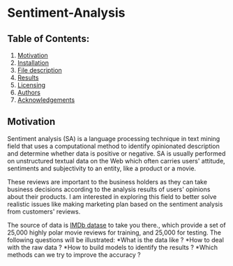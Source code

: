 # Sentiment-Analysis
## Table of Contents:

1. [Motivation](#motivation)
2. [Installation](#installation)
3. [File description](#file)
4. [Results](#results)
5. [Licensing](#licensing)
6. [Authors](#author)
7. [Acknowledgements](#ack)

## Motivation <a name="motivation"></a>

Sentiment analysis (SA) is a language processing technique in text mining field that uses a computational method to identify opinionated description and determine whether data is positive or negative. SA is usually performed on unstructured textual data on the Web which often carries users' attitude, sentiments and subjectivity to an entity, like a product or a movie.

These reviews are important to the business holders as they can take business decisions according to the analysis results of users' opinions about their products. I am interested in exploring this field to better solve realistic issues like making marketing plan based on the sentiment analysis from customers' reviews.

The source of data is [IMDb datase](http://ai.stanford.edu/~amaas/data/sentiment/) to take you there., which provide a set of 25,000 highly polar movie reviews for training, and 25,000 for testing.
The following questions will be illustrated:
*What is the data like ?
*How to deal with the raw data ?
*How to build models to identify the results ?
*Which methods can we try to improve the accuracy ?
